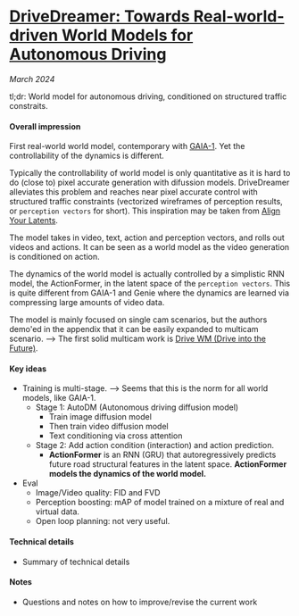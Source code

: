 # [DriveDreamer: Towards Real-world-driven World Models for Autonomous Driving](https://arxiv.org/abs/2309.09777)

_March 2024_

tl;dr: World model for autonomous driving, conditioned on structured traffic constraits.

#### Overall impression
First real-world world model, contemporary with [GAIA-1](gaia_1.md). Yet the controllability of the dynamics is different.

Typically the controllability of world model is only quantitative as it is hard to do (close to) pixel accurate generation with difussion models. DriveDreamer alleviates this problem and reaches near pixel accurate control with structured traffic constraints (vectorized wireframes of perception results, or `perception vectors` for short). This inspiration may be taken from [Align Your Latents](video_ldm.md).

The model takes in video, text, action and perception vectors, and rolls out videos and actions. It can be seen as a world model as the video generation is conditioned on action.

The dynamics of the world model is actually controlled by a simplistic RNN model, the ActionFormer, in the latent space of the `perception vectors`. This is quite different from  GAIA-1 and Genie where the dynamics are learned via compressing large amounts of video data.

The model is mainly focused on single cam scenarios, but the authors demo'ed in the appendix that it can be easily expanded to multicam scenario. --> The first solid multicam work is [Drive WM (Drive into the Future)](drive_wm.md).

#### Key ideas
- Training is multi-stage. --> Seems that this is the norm for all world models, like GAIA-1.
	- Stage 1: AutoDM (Autonomous driving diffusion model)
		- Train image diffusion model
		- Then train video diffusion model
		- Text conditioning via cross attention
	- Stage 2: Add action condition (interaction) and action prediction.
		- **ActionFormer** is an RNN (GRU) that autoregressively predicts  future road structural features in the latent space. **ActionFormer models the dynamics of the world model.**
- Eval 
	- Image/Video quality: FID and FVD
	- Perception boosting: mAP of model trained on a mixture of real and virtual data.
	- Open loop planning: not very useful.

#### Technical details
- Summary of technical details

#### Notes
- Questions and notes on how to improve/revise the current work
